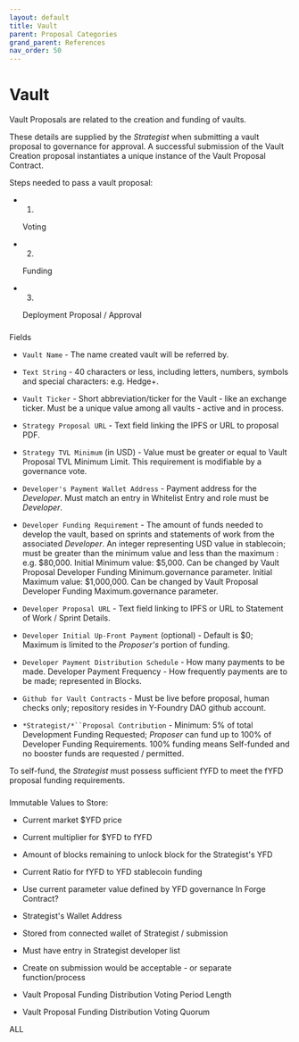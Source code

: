 ```yaml
---
layout: default
title: Vault
parent: Proposal Categories
grand_parent: References
nav_order: 50
---
```


Vault
=====

Vault Proposals are related to the creation and funding of vaults.

These details are supplied by the *Strategist* when submitting a vault proposal to governance for approval. A successful submission of the Vault Creation proposal instantiates a unique instance of the Vault Proposal Contract.

Steps needed to pass a vault proposal:

-   1.

    Voting

-   2.

    Funding

-   3.

    Deployment Proposal / Approval

###

Fields[](https://elanu-sheetmaster.gitbook.io/y-foundry/info/references/proposal-categories/vault#technical-details)

-   `Vault Name` - The name created vault will be referred by.

-   `Text String` - 40 characters or less, including letters, numbers, symbols and special characters: e.g. Hedge+.

-   `Vault Ticker` - Short abbreviation/ticker for the Vault - like an exchange ticker. Must be a unique value among all vaults - active and in process.

-   `Strategy Proposal URL` - Text field linking the IPFS or URL to proposal PDF.

-   `Strategy TVL Minimum` (in USD) - Value must be greater or equal to Vault Proposal TVL Minimum Limit. This requirement is modifiable by a governance vote.

-   `Developer's Payment Wallet Address` - Payment address for the *Developer*. Must match an entry in Whitelist Entry and role must be *Developer*.

-   `Developer Funding Requirement` - The amount of funds needed to develop the vault, based on sprints and statements of work from the associated *Developer*. An integer representing USD value in stablecoin; must be greater than the minimum value and less than the maximum : e.g. $80,000. Initial Minimum value: $5,000. Can be changed by Vault Proposal Developer Funding Minimum.governance parameter. Initial Maximum value: $1,000,000. Can be changed by Vault Proposal Developer Funding Maximum.governance parameter.

-   `Developer Proposal URL` - Text field linking to IPFS or URL to Statement of Work / Sprint Details.

-   `Developer Initial Up-Front Payment` (optional) - Default is $0; Maximum is limited to the *Proposer's* portion of funding.

-   `Developer Payment Distribution Schedule` - How many payments to be made. Developer Payment Frequency - How frequently payments are to be made; represented in Blocks.

-   `Github for Vault Contracts` - Must be live before proposal, human checks only; repository resides in Y-Foundry DAO github account.

-   `*Strategist/*``Proposal Contribution` - Minimum: 5% of total Development Funding Requested; *Proposer* can fund up to 100% of Developer Funding Requirements. 100% funding means Self-funded and no booster funds are requested / permitted.

To self-fund, the *Strategist* must possess sufficient fYFD to meet the fYFD proposal funding requirements.

###

Immutable Values to Store:[](https://elanu-sheetmaster.gitbook.io/y-foundry/info/references/proposal-categories/vault#immutable-values-to-store)

-   Current market $YFD price

-   Current multiplier for $YFD to fYFD

-   Amount of blocks remaining to unlock block for the Strategist's YFD

-   Current Ratio for fYFD to YFD stablecoin funding

-   Use current parameter value defined by YFD governance In Forge Contract?

-   Strategist's Wallet Address

-   Stored from connected wallet of Strategist / submission

-   Must have entry in Strategist developer list

-   Create on submission would be acceptable - or separate function/process

-   Vault Proposal Funding Distribution Voting Period Length

-   Vault Proposal Funding Distribution Voting Quorum

ALL